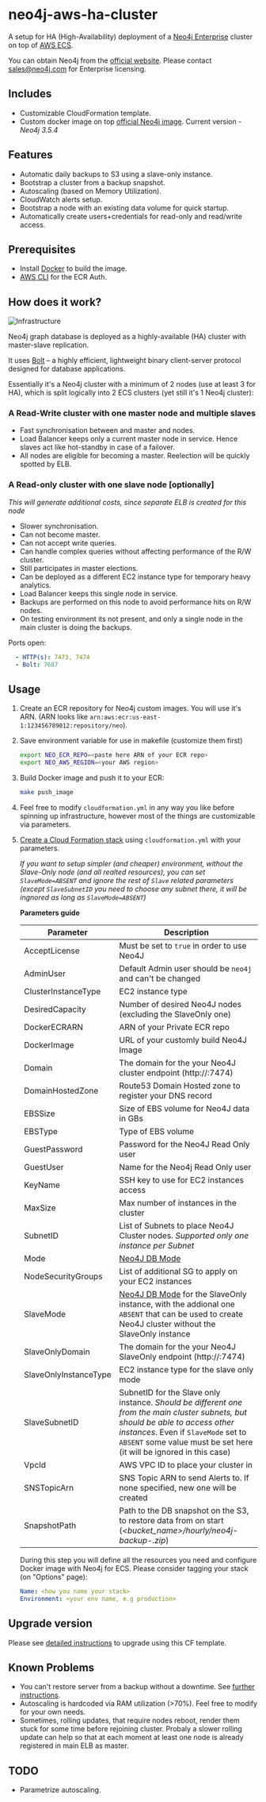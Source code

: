 # neo4j-aws-ha-cluster

A setup for HA (High-Availability) deployment of a [Neo4j Enterprise](https://neo4j.com/subscriptions/#editions) cluster on top of [AWS ECS](https://aws.amazon.com/ecs/).

You can obtain Neo4j from the [official website](https://neo4j.com/). Please contact sales@neo4j.com for Enterprise licensing.

## Includes

- Customizable CloudFormation template.
- Custom docker image on top [official Neo4j image](https://hub.docker.com/_/neo4j/). Current version - *Neo4j 3.5.4*

## Features

- Automatic daily backups to S3 using a slave-only instance.
- Bootstrap a cluster from a backup snapshot.
- Autoscaling (based on Memory Utilization).
- CloudWatch alerts setup.
- Bootstrap a node with an existing data volume for quick startup.
- Automatically create users+credentials for read-only and read/write access.

## Prerequisites

- Install [Docker](https://docs.docker.com/engine/installation/) to build the image.
- [AWS CLI](https://aws.amazon.com/cli) for the ECR Auth.

## How does it work?

![Infrastructure](images/infrastructure.png)

Neo4j graph database is deployed as a highly-available (HA) cluster with master-slave replication. 

It uses [Bolt](https://boltprotocol.org/) – a highly efficient, lightweight binary client-server protocol designed for database applications.

Essentially it's a Neo4j cluster with a minimum of 2 nodes (use at least 3 for HA), which is split logically into 2 ECS clusters (yet still it's 1 Neo4j cluster):

### A Read-Write cluster with one master node and multiple slaves

- Fast synchronisation between and master and nodes.
- Load Balancer keeps only a current master node in service. Hence slaves act like hot-standby in case of a failover.
- All nodes are eligible for becoming a master. Reelection will be quickly spotted by ELB.

### A Read-only cluster with one slave node [optionally]

_This will generate additional costs, since separate ELB is created for this node_

- Slower synchronisation.
- Can not become master.
- Can not accept write queries.
- Can handle complex queries without affecting performance of the R/W cluster.
- Still participates in master elections.
- Can be deployed as a different EC2 instance type for temporary heavy analytics.
- Load Balancer keeps this single node in service.
- Backups are performed on this node to avoid performance hits on R/W nodes.
- On testing environment its not present, and only a single node in the main cluster is doing the backups.

Ports open:

```yaml
  - HTTP(s): 7473, 7474
  - Bolt: 7687
```

## Usage

1. Create an ECR repository for Neo4j custom images. You will use it's ARN.
   (ARN looks like `arn:aws:ecr:us-east-1:123456789012:repository/neo`).

2. Save environment variable for use in makefile (customize them first)

    ```sh
    export NEO_ECR_REPO=<paste here ARN of your ECR repo>
    export NEO_AWS_REGION=<your AWS region>
    ```

3. Build Docker image and push it to your ECR:

    ``` sh
    make push_image
    ```

4. Feel free to modify `cloudformation.yml` in any way you like before spinning up infrastructure, however most of the things are customizable via parameters.

5. [Create a Cloud Formation stack](https://console.aws.amazon.com/cloudformation/home#/stacks/new) using `cloudformation.yml` with your parameters.

    _If you want to setup simpler (and cheaper)  environment, without the Slave-Only node (and all realted resources),
    you can set `SlaveMode=ABSENT` and ignore the rest of `Slave` related parameters (except `SlaveSubnetID` you need to choose any subnet there,
    it will be ingnored as long as `SlaveMode=ABSENT`)_

    **Parameters guide**

    Parameter | Description
    ----------|----------
    AcceptLicense | Must be set to `true` in order to use Neo4J
    AdminUser     | Default Admin user should be `neo4j` and can't be changed
    ClusterInstanceType | EC2 instance type
    DesiredCapacity     | Number of desired Neo4J nodes (excluding the SlaveOnly one)
    DockerECRARN        | ARN of your Private ECR repo
    DockerImage         | URL of your customly build Neo4J Image
    Domain              | The domain for the your Neo4J cluster endpoint (http://<domain>:7474)
    DomainHostedZone    | Route53 Domain Hosted zone to register your DNS record
    EBSSize             | Size of EBS volume for Neo4J data in GBs
    EBSType             | Type of EBS volume
    GuestPassword       | Password for the Neo4J Read Only user
    GuestUser           | Name for the Neo4j Read Only user
    KeyName             | SSH key to use for EC2 instances access
    MaxSize             | Max number of instances in the cluster
    SubnetID            | List of Subnets to place Neo4J Cluster nodes. *Supported only one instance per Subnet*
    Mode                | [Neo4J DB Mode](https://neo4j.com/docs/operations-manual/current/reference/configuration-settings/#config_dbms.mode)
    NodeSecurityGroups  | List of additional SG to apply on your EC2 instances
    SlaveMode           | [Neo4J DB Mode](https://neo4j.com/docs/operations-manual/current/reference/configuration-settings/#config_dbms.mode) for the SlaveOnly instance, with the addional one `ABSENT` that can be used to create Neo4J cluster without the SlaveOnly instance
    SlaveOnlyDomain     | The domain for the your Neo4J SlaveOnly endpoint (http://<domain>:7474)
    SlaveOnlyInstanceType | EC2 instance type for the slave only mode
    SlaveSubnetID       | SubnetID for the Slave only instance. *Should be different one from the main cluster subnets, but should be able to access other instances*. Even if `SlaveMode` set to `ABSENT` some value must be set here (it will be ignored in this case) 
    VpcId               | AWS VPC ID to place your cluster in
    SNSTopicArn         | SNS Topic ARN to send Alerts to. If none specified, new one will be created
    SnapshotPath        | Path to the DB snapshot on the S3, to restore data from on start (_<bucket_name>/hourly/neo4j-backup-<timestamp>.zip_)

   During this step you will define all the resources you need and configure Docker image with Neo4j for ECS.
    Please consider tagging your stack (on "Options" page):

    ```yaml
    Name: <how you name your stack>
    Environment: <your env name, e.g production>
    ```

## Upgrade version

Please see [detailed instructions](./UPGRADE_README.md) to upgrade using this CF template.

## Known Problems

- You can't restore server from a backup without a downtime. See [further instructions](https://neo4j.com/docs/operations-manual/current/backup/restore-backup/#backup-restore-ha-cluster).
- Autoscaling is hardcoded via RAM utilization (>70%). Feel free to modify for your own needs.
- Sometimes, rolling updates, that require nodes reboot, render them stuck for some time before rejoining cluster. Probaly a slower rolling update can help so that at each moment at least one node is already registered in main ELB as master.

## TODO

- Parametrize autoscaling.
